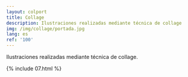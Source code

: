 ```yaml
---
layout: colport
title: Collage
description: Ilustraciones realizadas mediante técnica de collage
img: /img/collage/portada.jpg
lang: es
ref: '100'
---
```


Ilustraciones realizadas mediante técnica de collage.

{% include 07.html %}
